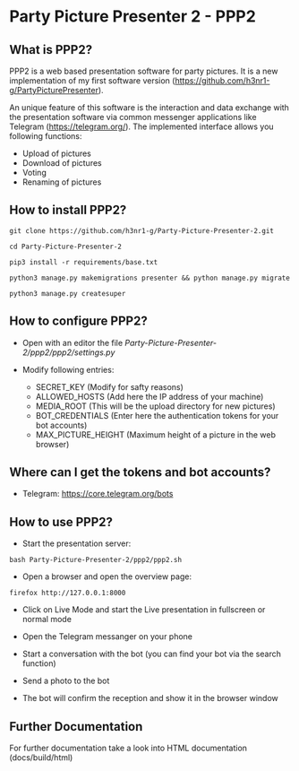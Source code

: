 Party Picture Presenter 2 - PPP2
================================

What is PPP2?
-------------
PPP2 is a web based presentation software for party pictures. It is a new implementation of my first software version (https://github.com/h3nr1-g/PartyPicturePresenter).

An unique feature of this software is the interaction and data exchange with the presentation software via common messenger applications like Telegram (https://telegram.org/). The implemented interface allows you following functions:

* Upload of pictures
* Download of pictures
* Voting
* Renaming of pictures


How to install PPP2?
--------------------

```
git clone https://github.com/h3nr1-g/Party-Picture-Presenter-2.git

cd Party-Picture-Presenter-2

pip3 install -r requirements/base.txt

python3 manage.py makemigrations presenter && python manage.py migrate

python3 manage.py createsuper
```

How to configure PPP2?
----------------------
* Open with an editor the file *Party-Picture-Presenter-2/ppp2/ppp2/settings.py*

* Modify following entries:
    * SECRET_KEY (Modify for safty reasons)
    * ALLOWED_HOSTS (Add here the IP address of your machine)
    * MEDIA_ROOT (This will be the upload directory for new pictures)
    * BOT_CREDENTIALS (Enter here the authentication tokens for your bot accounts)
    * MAX_PICTURE_HEIGHT (Maximum height of a picture in the web browser)

Where can I get the tokens and bot accounts?
--------------------------------------------
* Telegram: https://core.telegram.org/bots

How to use PPP2?
----------------
* Start the presentation server:
```
bash Party-Picture-Presenter-2/ppp2/ppp2.sh
```

* Open a browser and open the overview page:
```
firefox http://127.0.0.1:8000
```

* Click on Live Mode and start the Live presentation in fullscreen or normal mode

* Open the Telegram messanger on your phone

* Start a conversation with the bot (you can find your bot via the search function)

* Send a photo to the bot

* The bot will confirm the reception and show it in the browser window


Further Documentation
---------------------
For further documentation take a look into HTML documentation (docs/build/html)
